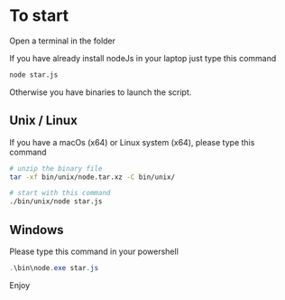 # To start

Open a terminal in the folder

If you have already install nodeJs in your laptop just type this command

```sh
node star.js
```

Otherwise you have binaries to launch the script.

## Unix / Linux
If you have a macOs (x64) or Linux system (x64), please type this command

```bash
# unzip the binary file
tar -xf bin/unix/node.tar.xz -C bin/unix/ 

# start with this command
./bin/unix/node star.js 
```

## Windows

Please type this command in your powershell

```powershell
.\bin\node.exe star.js
```

Enjoy